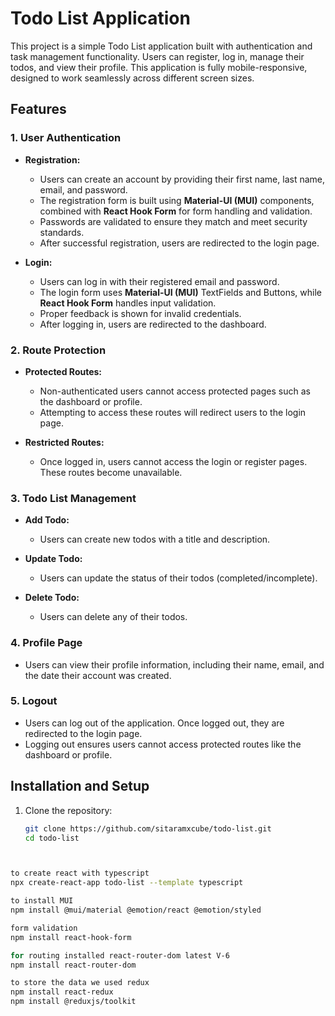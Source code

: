 # Todo List Application

This project is a simple Todo List application built with authentication and task management functionality. Users can register, log in, manage their todos, and view their profile.
This application is fully mobile-responsive, designed to work seamlessly across different screen sizes.

## Features

### 1. User Authentication
- **Registration:**
  - Users can create an account by providing their first name, last name, email, and password.
  - The registration form is built using **Material-UI (MUI)** components, combined with **React Hook Form** for form handling and validation.
  - Passwords are validated to ensure they match and meet security standards.
  - After successful registration, users are redirected to the login page.
  
- **Login:**
  - Users can log in with their registered email and password.
  - The login form uses **Material-UI (MUI)** TextFields and Buttons, while **React Hook Form** handles input validation.
  - Proper feedback is shown for invalid credentials.
  - After logging in, users are redirected to the dashboard.

  
### 2. Route Protection
- **Protected Routes:**
  - Non-authenticated users cannot access protected pages such as the dashboard or profile.
  - Attempting to access these routes will redirect users to the login page.
  
- **Restricted Routes:**
  - Once logged in, users cannot access the login or register pages. These routes become unavailable.
  
### 3. Todo List Management
- **Add Todo:**
  - Users can create new todos with a title and description.
  
- **Update Todo:**
  - Users can update the status of their todos (completed/incomplete).
  
- **Delete Todo:**
  - Users can delete any of their todos.
  
### 4. Profile Page
- Users can view their profile information, including their name, email, and the date their account was created.

### 5. Logout
- Users can log out of the application. Once logged out, they are redirected to the login page.
- Logging out ensures users cannot access protected routes like the dashboard or profile.

## Installation and Setup

1. Clone the repository:
   ```bash
   git clone https://github.com/sitaramxcube/todo-list.git
   cd todo-list



 ```bash

to create react with typescript
npx create-react-app todo-list --template typescript

to install MUI
npm install @mui/material @emotion/react @emotion/styled

form validation
npm install react-hook-form 

for routing installed react-router-dom latest V-6
npm install react-router-dom

to store the data we used redux
npm install react-redux
npm install @reduxjs/toolkit

